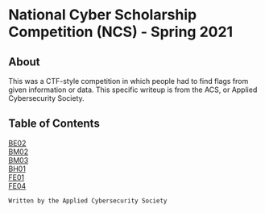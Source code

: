 # National Cyber Scholarship Competition (NCS) - Spring 2021

## About
This was a CTF-style competition in which people had to find flags from given information or data.
This specific writeup is from the ACS, or Applied Cybersecurity Society.

## Table of Contents
[BE02](BE02.md)\
[BM02](BM02.md)\
[BM03](BM03.md)\
[BH01](BH01.md)\
[FE01](FE01.md)\
[FE04](FE04.md)

```
Written by the Applied Cybersecurity Society
```
